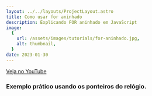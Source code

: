 ```yaml
---
layout: ../../layouts/ProjectLayout.astro
title: Como usar for aninhado
description: Explicando FOR aninhado em JavaScript
image:
  {
    url: /assets/images/tutorials/for-aninhado.jpg,
    alt: thumbnail,
  }
date: 2023-01-30
---
```


[Veja no YouTube](https://youtu.be/IZOwolYs3R0)

### Exemplo prático usando os ponteiros do relógio.
